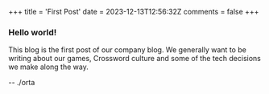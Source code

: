 +++
title = 'First Post'
date = 2023-12-13T12:56:32Z
comments = false
+++

### Hello world!

This blog is the first post of our company blog. We generally want to be writing about our games, Crossword culture and some of the tech decisions we make along the way.

-- ./orta
